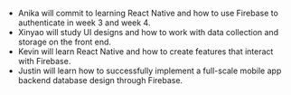 * Anika will commit to learning React Native and how to use Firebase to authenticate in week 3 and week 4.
* Xinyao will study UI designs and how to work with data collection and storage on the front end.
* Kevin will learn React Native and how to create features that interact with Firebase.
* Justin will learn how to successfully implement a full-scale mobile app backend database design through Firebase.
